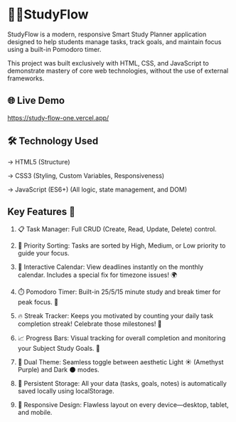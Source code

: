 
# 🧠📖StudyFlow

StudyFlow is a modern, responsive Smart Study Planner application designed to help students manage tasks, track goals, and maintain focus using a built-in Pomodoro timer.

This project was built exclusively with HTML, CSS, and JavaScript to demonstrate mastery of core web technologies, without the use of external frameworks.


## 🌐 Live Demo

https://study-flow-one.vercel.app/
## 🛠️ Technology Used

-> HTML5 (Structure)

-> CSS3 (Styling, Custom Variables, Responsiveness)

-> JavaScript (ES6+) (All logic, state management, and DOM)
## Key Features 🚀

 1. 📋 Task Manager: Full CRUD (Create, Read, Update, Delete) control.

2. 🚦 Priority Sorting: Tasks are sorted by High, Medium, or Low priority to guide your focus.

3. 📅 Interactive Calendar: View deadlines instantly on the monthly calendar. Includes a special fix for timezone issues! 🌍

4. ⏱️ Pomodoro Timer: Built-in 25/5/15 minute study and break timer for peak focus. 🔴

5. 🔥 Streak Tracker: Keeps you motivated by counting your daily task completion streak! Celebrate those milestones! 🥳

6. 📈 Progress Bars: Visual tracking for overall completion and monitoring your Subject Study Goals. 🎯

7. 🌙 Dual Theme: Seamless toggle between aesthetic Light ☀️ (Amethyst Purple) and Dark 🌑 modes.

8. 💾 Persistent Storage: All your data (tasks, goals, notes) is automatically saved locally using localStorage.

9. 📱 Responsive Design: Flawless layout on every device—desktop, tablet, and mobile.



